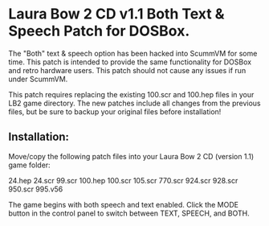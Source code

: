 # Laura Bow 2 CD v1.1 Both Text & Speech Patch for DOSBox.

The "Both" text & speech option has been hacked into ScummVM for some time. This patch is intended to provide the same functionality for DOSBox and retro hardware users. This patch should not cause any issues if run under ScummVM.

This patch requires replacing the existing 100.scr and 100.hep files in your LB2 game directory. The new patches include all changes from the previous files, but be sure to backup your original files before installation! 

## Installation:

Move/copy the following patch files into your Laura Bow 2 CD (version 1.1) game folder:

24.hep
24.scr
99.scr
100.hep
100.scr
105.scr
770.scr
924.scr
928.scr
950.scr
995.v56

The game begins with both speech and text enabled. Click the MODE button in the control panel to switch between TEXT, SPEECH, and BOTH.
